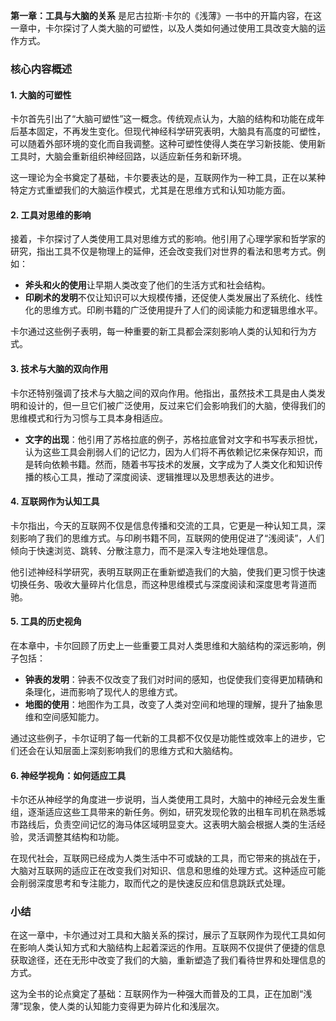 **第一章：工具与大脑的关系** 是尼古拉斯·卡尔的《浅薄》一书中的开篇内容，在这一章中，卡尔探讨了人类大脑的可塑性，以及人类如何通过使用工具改变大脑的运作方式。

### 核心内容概述

#### 1. **大脑的可塑性**
卡尔首先引出了“大脑可塑性”这一概念。传统观点认为，大脑的结构和功能在成年后基本固定，不再发生变化。但现代神经科学研究表明，大脑具有高度的可塑性，可以随着外部环境的变化而自我调整。这种可塑性使得人类在学习新技能、使用新工具时，大脑会重新组织神经回路，以适应新任务和新环境。

这一理论为全书奠定了基础，卡尔要表达的是，互联网作为一种工具，正在以某种特定方式重塑我们的大脑运作模式，尤其是在思维方式和认知功能方面。

#### 2. **工具对思维的影响**
接着，卡尔探讨了人类使用工具对思维方式的影响。他引用了心理学家和哲学家的研究，指出工具不仅是物理上的延伸，还会改变我们对世界的看法和思考方式。例如：

- **斧头和火的使用**让早期人类改变了他们的生活方式和社会结构。
- **印刷术的发明**不仅让知识可以大规模传播，还促使人类发展出了系统化、线性化的思维方式。印刷书籍的广泛使用提升了人们的阅读能力和逻辑思维水平。

卡尔通过这些例子表明，每一种重要的新工具都会深刻影响人类的认知和行为方式。

#### 3. **技术与大脑的双向作用**
卡尔还特别强调了技术与大脑之间的双向作用。他指出，虽然技术工具是由人类发明和设计的，但一旦它们被广泛使用，反过来它们会影响我们的大脑，使得我们的思维模式和行为习惯与工具本身相适应。

- **文字的出现**：他引用了苏格拉底的例子，苏格拉底曾对文字和书写表示担忧，认为这些工具会削弱人们的记忆力，因为人们将不再依赖记忆来保存知识，而是转向依赖书籍。然而，随着书写技术的发展，文字成为了人类文化和知识传播的核心工具，推动了深度阅读、逻辑推理以及思想表达的进步。

#### 4. **互联网作为认知工具**
卡尔指出，今天的互联网不仅是信息传播和交流的工具，它更是一种认知工具，深刻影响了我们的思维方式。与印刷书籍不同，互联网的使用促进了“浅阅读”，人们倾向于快速浏览、跳转、分散注意力，而不是深入专注地处理信息。

他引述神经科学研究，表明互联网正在重新塑造我们的大脑，使我们更习惯于快速切换任务、吸收大量碎片化信息，而这种思维模式与深度阅读和深度思考背道而驰。

#### 5. **工具的历史视角**
在本章中，卡尔回顾了历史上一些重要工具对人类思维和大脑结构的深远影响，例子包括：

- **钟表的发明**：钟表不仅改变了我们对时间的感知，也促使我们变得更加精确和条理化，进而影响了现代人的思维方式。
- **地图的使用**：地图作为工具，改变了人类对空间和地理的理解，提升了抽象思维和空间感知能力。

通过这些例子，卡尔证明了每一代新的工具都不仅仅是功能性或效率上的进步，它们还会在认知层面上深刻影响我们的思维方式和大脑结构。

#### 6. **神经学视角：如何适应工具**
卡尔还从神经学的角度进一步说明，当人类使用工具时，大脑中的神经元会发生重组，逐渐适应这些工具带来的新任务。例如，研究发现伦敦的出租车司机在熟悉城市路线后，负责空间记忆的海马体区域明显变大。这表明大脑会根据人类的生活经验，灵活调整其结构和功能。

在现代社会，互联网已经成为人类生活中不可或缺的工具，而它带来的挑战在于，大脑对互联网的适应正在改变我们对知识、信息和思维的处理方式。这种适应可能会削弱深度思考和专注能力，取而代之的是快速反应和信息跳跃式处理。

### 小结
在这一章中，卡尔通过对工具和大脑关系的探讨，展示了互联网作为现代工具如何在影响人类认知方式和大脑结构上起着深远的作用。互联网不仅提供了便捷的信息获取途径，还在无形中改变了我们的大脑，重新塑造了我们看待世界和处理信息的方式。

这为全书的论点奠定了基础：互联网作为一种强大而普及的工具，正在加剧“浅薄”现象，使人类的认知能力变得更为碎片化和浅层次。